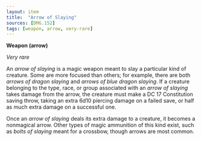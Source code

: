 ```yaml
---
layout: item
title:  "Arrow of Slaying"
sources: [DMG.152]
tags: [weapon, arrow, very-rare]
---
```


**Weapon (arrow)**

*Very rare*

An *arrow of slaying* is a magic weapon meant to slay a particular kind of creature. Some are more focused than others; for example, there are both *arrows of dragon slaying* and *arrows of blue dragon slaying*. If a creature belonging to the type, race, or group associated with an *arrow of slaying* takes damage from the arrow, the creature must make a DC 17 Constitution saving throw, taking an extra 6d10 piercing damage on a failed save, or half as much extra damage on a successful one.

Once an *arrow of slaying* deals its extra damage to a creature, it becomes a nonmagical arrow. Other types of magic ammunition of this kind exist, such as *bolts of slaying* meant for a crossbow, though arrows are most common.
